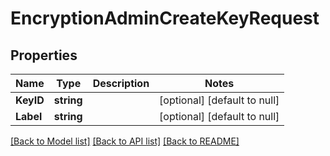 # EncryptionAdminCreateKeyRequest

## Properties
Name | Type | Description | Notes
------------ | ------------- | ------------- | -------------
**KeyID** | **string** |  | [optional] [default to null]
**Label** | **string** |  | [optional] [default to null]

[[Back to Model list]](../../README.md#documentation-for-models) [[Back to API list]](../../README.md#documentation-for-api-endpoints) [[Back to README]](../../README.md)


